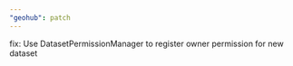 ```yaml
---
"geohub": patch
---
```


fix: Use DatasetPermissionManager to register owner permission for new dataset
